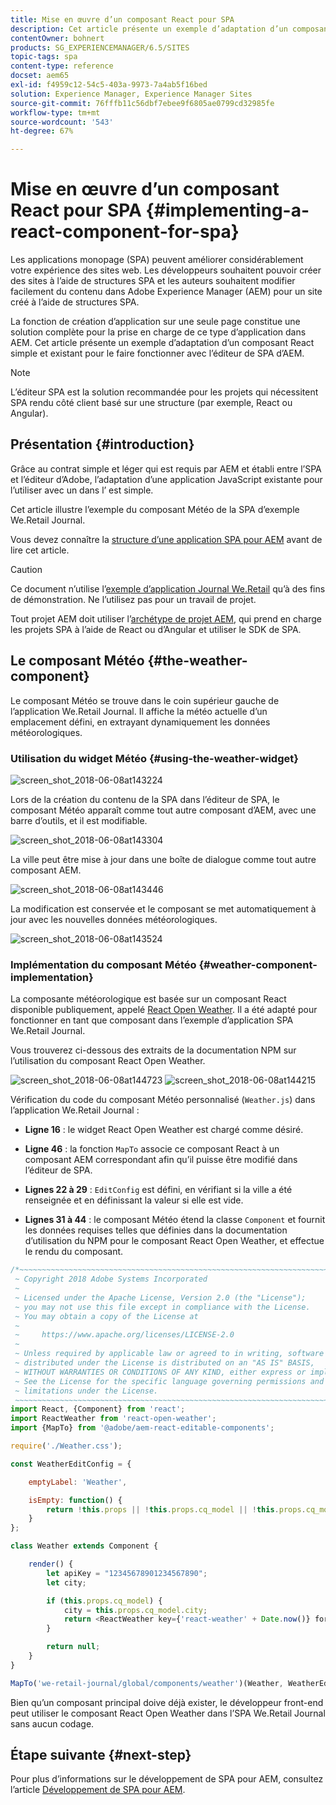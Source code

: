 ```yaml
---
title: Mise en œuvre d’un composant React pour SPA
description: Cet article présente un exemple d’adaptation d’un composant React simple et existant pour travailler avec l’éditeur SPA Adobe Experience Manager (AEM).
contentOwner: bohnert
products: SG_EXPERIENCEMANAGER/6.5/SITES
topic-tags: spa
content-type: reference
docset: aem65
exl-id: f4959c12-54c5-403a-9973-7a4ab5f16bed
solution: Experience Manager, Experience Manager Sites
source-git-commit: 76fffb11c56dbf7ebee9f6805ae0799cd32985fe
workflow-type: tm+mt
source-wordcount: '543'
ht-degree: 67%

---
```


# Mise en œuvre d’un composant React pour SPA {#implementing-a-react-component-for-spa}

Les applications monopage (SPA) peuvent améliorer considérablement votre expérience des sites web. Les développeurs souhaitent pouvoir créer des sites à l’aide de structures SPA et les auteurs souhaitent modifier facilement du contenu dans Adobe Experience Manager (AEM) pour un site créé à l’aide de structures SPA.

La fonction de création d’application sur une seule page constitue une solution complète pour la prise en charge de ce type d’application dans AEM. Cet article présente un exemple d’adaptation d’un composant React simple et existant pour le faire fonctionner avec l’éditeur de SPA d’AEM.

>[!NOTE]
>
>L’éditeur SPA est la solution recommandée pour les projets qui nécessitent SPA rendu côté client basé sur une structure (par exemple, React ou Angular).

## Présentation {#introduction}

Grâce au contrat simple et léger qui est requis par AEM et établi entre l’SPA et l’éditeur d’Adobe, l’adaptation d’une application JavaScript existante pour l’utiliser avec un  dans l’ est simple.

Cet article illustre l’exemple du composant Météo de la SPA d’exemple We.Retail Journal.

Vous devez connaître la [structure d’une application SPA pour AEM](/help/sites-developing/spa-getting-started-react.md) avant de lire cet article.

>[!CAUTION]
>Ce document n’utilise l’[exemple d’application Journal We.Retail](https://github.com/adobe/aem-sample-we-retail-journal) qu’à des fins de démonstration. Ne l’utilisez pas pour un travail de projet.
>
>Tout projet AEM doit utiliser l’[archétype de projet AEM](https://experienceleague.adobe.com/docs/experience-manager-core-components/using/developing/archetype/overview.html?lang=fr), qui prend en charge les projets SPA à l’aide de React ou d’Angular et utiliser le SDK de SPA.

## Le composant Météo {#the-weather-component}

Le composant Météo se trouve dans le coin supérieur gauche de l’application We.Retail Journal. Il affiche la météo actuelle d’un emplacement défini, en extrayant dynamiquement les données météorologiques.

### Utilisation du widget Météo {#using-the-weather-widget}

![screen_shot_2018-06-08at143224](assets/screen_shot_2018-06-08at143224.png)

Lors de la création du contenu de la SPA dans l’éditeur de SPA, le composant Météo apparaît comme tout autre composant d’AEM, avec une barre d’outils, et il est modifiable.

![screen_shot_2018-06-08at143304](assets/screen_shot_2018-06-08at143304.png)

La ville peut être mise à jour dans une boîte de dialogue comme tout autre composant AEM.

![screen_shot_2018-06-08at143446](assets/screen_shot_2018-06-08at143446.png)

La modification est conservée et le composant se met automatiquement à jour avec les nouvelles données météorologiques.

![screen_shot_2018-06-08at143524](assets/screen_shot_2018-06-08at143524.png)

### Implémentation du composant Météo {#weather-component-implementation}

La composante météorologique est basée sur un composant React disponible publiquement, appelé [React Open Weather](https://www.npmjs.com/package/react-open-weather). Il a été adapté pour fonctionner en tant que composant dans l’exemple d’application SPA We.Retail Journal.

Vous trouverez ci-dessous des extraits de la documentation NPM sur l’utilisation du composant React Open Weather.

![screen_shot_2018-06-08at144723](assets/screen_shot_2018-06-08at144723.png) ![screen_shot_2018-06-08at144215](assets/screen_shot_2018-06-08at144215.png)

Vérification du code du composant Météo personnalisé (`Weather.js`) dans l’application We.Retail Journal :

* **Ligne 16** : le widget React Open Weather est chargé comme désiré.
* **Ligne 46** : la fonction `MapTo` associe ce composant React à un composant AEM correspondant afin qu’il puisse être modifié dans l’éditeur de SPA.

* **Lignes 22 à 29** : `EditConfig` est défini, en vérifiant si la ville a été renseignée et en définissant la valeur si elle est vide.

* **Lignes 31 à 44** : le composant Météo étend la classe `Component` et fournit les données requises telles que définies dans la documentation d’utilisation du NPM pour le composant React Open Weather, et effectue le rendu du composant.

```javascript
/*~~~~~~~~~~~~~~~~~~~~~~~~~~~~~~~~~~~~~~~~~~~~~~~~~~~~~~~~~~~~~~~~~~~~~~~~~~~~~~
 ~ Copyright 2018 Adobe Systems Incorporated
 ~
 ~ Licensed under the Apache License, Version 2.0 (the "License");
 ~ you may not use this file except in compliance with the License.
 ~ You may obtain a copy of the License at
 ~
 ~     https://www.apache.org/licenses/LICENSE-2.0
 ~
 ~ Unless required by applicable law or agreed to in writing, software
 ~ distributed under the License is distributed on an "AS IS" BASIS,
 ~ WITHOUT WARRANTIES OR CONDITIONS OF ANY KIND, either express or implied.
 ~ See the License for the specific language governing permissions and
 ~ limitations under the License.
 ~~~~~~~~~~~~~~~~~~~~~~~~~~~~~~~~~~~~~~~~~~~~~~~~~~~~~~~~~~~~~~~~~~~~~~~~~~~~~*/
import React, {Component} from 'react';
import ReactWeather from 'react-open-weather';
import {MapTo} from '@adobe/aem-react-editable-components';

require('./Weather.css');

const WeatherEditConfig = {

    emptyLabel: 'Weather',

    isEmpty: function() {
        return !this.props || !this.props.cq_model || !this.props.cq_model.city || this.props.cq_model.city.trim().length < 1;
    }
};

class Weather extends Component {

    render() {
        let apiKey = "12345678901234567890";
        let city;

        if (this.props.cq_model) {
            city = this.props.cq_model.city;
            return <ReactWeather key={'react-weather' + Date.now()} forecast="today" apikey={apiKey} type="city" city={city} />
        }

        return null;
    }
}

MapTo('we-retail-journal/global/components/weather')(Weather, WeatherEditConfig);
```

Bien qu’un composant principal doive déjà exister, le développeur front-end peut utiliser le composant React Open Weather dans l’SPA We.Retail Journal sans aucun codage.

## Étape suivante {#next-step}

Pour plus d’informations sur le développement de SPA pour AEM, consultez l’article [Développement de SPA pour AEM](/help/sites-developing/spa-architecture.md).
